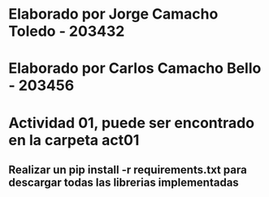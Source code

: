# Elaborado por Jorge Camacho Toledo - 203432
# Elaborado por Carlos Camacho Bello - 203456

# Actividad 01, puede ser encontrado en la carpeta act01

## Realizar un pip install -r requirements.txt para descargar todas las librerias implementadas 

